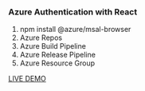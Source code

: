 ### Azure Authentication with React

1.  npm install @azure/msal-browser
2.  Azure Repos
3.  Azure Build Pipeline
4.  Azure Release Pipeline
5.  Azure Resource Group

[LIVE DEMO](https://victorious-coast-052eb7a10.1.azurestaticapps.net/)

